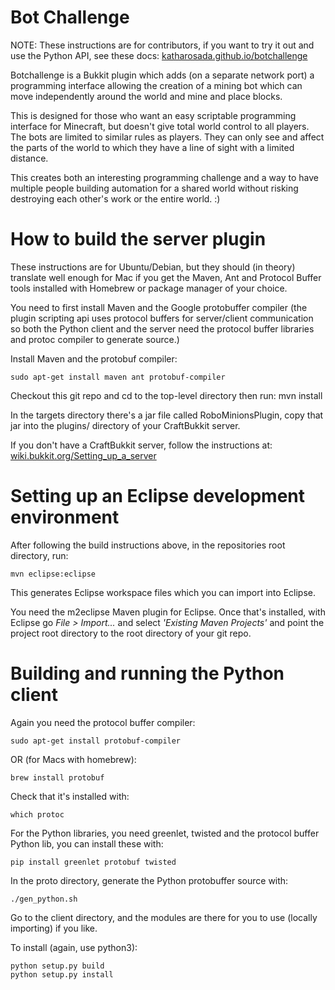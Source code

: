 Bot Challenge
=============

NOTE: These instructions are for contributors, if you want to try it out and use the
Python API, see these docs:
[katharosada.github.io/botchallenge](katharosada.github.io/botchallenge)

Botchallenge is a Bukkit plugin which adds (on a separate network port) a programming
interface allowing the creation of a mining bot which can move independently around the
world and mine and place blocks.

This is designed for those who want an easy scriptable programming interface
for Minecraft, but doesn't give total world control to all players. The bots
are limited to similar rules as players. They can only see and affect the parts
of the world to which they have a line of sight with a limited distance.

This creates both an interesting programming challenge and a way to have
multiple people building automation for a shared world without risking
destroying each other's work or the entire world. :)

How to build the server plugin
==============================

These instructions are for Ubuntu/Debian, but they should (in theory) translate
well enough for Mac if you get the Maven, Ant and Protocol Buffer tools
installed with Homebrew or package manager of your choice.

You need to first install Maven and the Google protobuffer compiler (the plugin
scripting api uses protocol buffers for server/client communication so both the
Python client and the server need the protocol buffer libraries and protoc
compiler to generate source.)

Install Maven and the protobuf compiler:
```
sudo apt-get install maven ant protobuf-compiler
```


Checkout this git repo and cd to the top-level directory then run:
mvn install

In the targets directory there's a jar file called RoboMinionsPlugin, copy that
jar into the plugins/ directory of your CraftBukkit server.

If you don't have a CraftBukkit server, follow the instructions at:
[wiki.bukkit.org/Setting_up_a_server](wiki.bukkit.org/Setting_up_a_server)


Setting up an Eclipse development environment
=============================================

After following the build instructions above, in the repositories root directory, run:
```
mvn eclipse:eclipse 
```

This generates Eclipse workspace files which you can import into Eclipse.

You need the m2eclipse Maven plugin for Eclipse. Once that's installed, with
Eclipse go _File > Import..._ and select _'Existing Maven Projects'_ and point the
project root directory to the root directory of your git repo.


Building and running the Python client
======================================

Again you need the protocol buffer compiler:
```
sudo apt-get install protobuf-compiler
```

OR (for Macs with homebrew):
```
brew install protobuf
```

Check that it's installed with:
```
which protoc
```

For the Python libraries, you need greenlet, twisted and the protocol buffer
Python lib, you can install these with:
```
pip install greenlet protobuf twisted
```

In the proto directory, generate the Python protobuffer source with:
```
./gen_python.sh
```

Go to the client directory, and the modules are there for you to use (locally importing) if you like.

To install (again, use python3):
```
python setup.py build
python setup.py install
```

